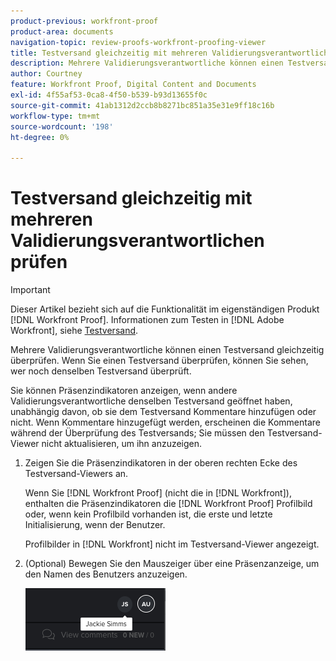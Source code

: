 ```yaml
---
product-previous: workfront-proof
product-area: documents
navigation-topic: review-proofs-workfront-proofing-viewer
title: Testversand gleichzeitig mit mehreren Validierungsverantwortlichen prüfen
description: Mehrere Validierungsverantwortliche können einen Testversand gleichzeitig überprüfen. Wenn Sie einen Testversand überprüfen, können Sie sehen, wer noch denselben Testversand überprüft.
author: Courtney
feature: Workfront Proof, Digital Content and Documents
exl-id: 4f55af53-0ca8-4f50-b539-b93d13655f0c
source-git-commit: 41ab1312d2ccb8b8271bc851a35e31e9ff18c16b
workflow-type: tm+mt
source-wordcount: '198'
ht-degree: 0%

---
```


# Testversand gleichzeitig mit mehreren Validierungsverantwortlichen prüfen

>[!IMPORTANT]
>
>Dieser Artikel bezieht sich auf die Funktionalität im eigenständigen Produkt [!DNL Workfront Proof]. Informationen zum Testen in [!DNL Adobe Workfront], siehe [Testversand](../../../review-and-approve-work/proofing/proofing.md).

Mehrere Validierungsverantwortliche können einen Testversand gleichzeitig überprüfen. Wenn Sie einen Testversand überprüfen, können Sie sehen, wer noch denselben Testversand überprüft.

Sie können Präsenzindikatoren anzeigen, wenn andere Validierungsverantwortliche denselben Testversand geöffnet haben, unabhängig davon, ob sie dem Testversand Kommentare hinzufügen oder nicht. Wenn Kommentare hinzugefügt werden, erscheinen die Kommentare während der Überprüfung des Testversands; Sie müssen den Testversand-Viewer nicht aktualisieren, um ihn anzuzeigen.

1. Zeigen Sie die Präsenzindikatoren in der oberen rechten Ecke des Testversand-Viewers an.

   Wenn Sie [!DNL Workfront Proof] (nicht die in [!DNL Workfront]), enthalten die Präsenzindikatoren die [!DNL Workfront Proof] Profilbild oder, wenn kein Profilbild vorhanden ist, die erste und letzte Initialisierung, wenn der Benutzer.

   Profilbilder in [!DNL Workfront] nicht im Testversand-Viewer angezeigt.

1. (Optional) Bewegen Sie den Mauszeiger über eine Präsenzanzeige, um den Namen des Benutzers anzuzeigen.

   ![](assets/proof-presence.png)
